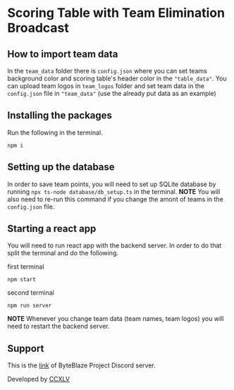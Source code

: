 # Scoring Table with Team Elimination Broadcast

## How to import team data
In the `team_data` folder there is `config.json` where you can set teams background color and scoring table's header color in the `"table_data"`. You can upload team logos in `team_logos` folder and set team data in the `config.json` file in `"team_data"` (use the already put data as an example)

## Installing the packages
Run the following in the terminal.
```
npm i
```

## Setting up the database
In order to save team points, you will need to set up SQLite database by running `npx ts-node database/db_setup.ts` in the terminal. **NOTE** You will also need to re-run this command if you change the amont of teams in the `config.json` file.

## Starting a react app
You will need to run react app with the backend server. In order to do that split the terminal and do the following.

first terminal
```
npm start
```

second terminal
```
npm run server
```

**NOTE** Whenever you change team data (team names, team logos) you will need to restart the backend server.

## Support
This is the [link](https://discord.gg/ENnHSg78hd) of ByteBlaze Project Discord server.


Developed by [CCXLV](https://github.com/CCXLV/)
